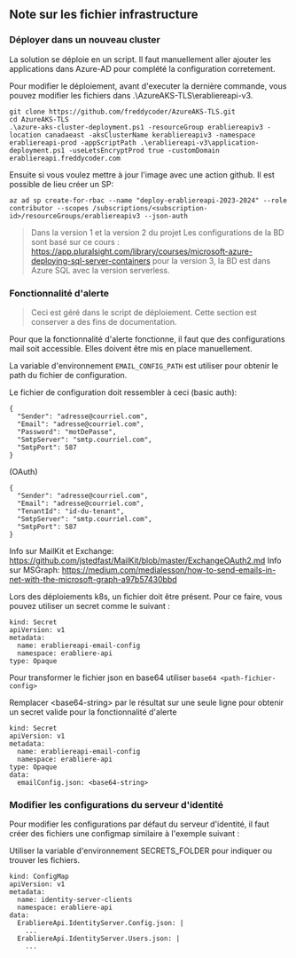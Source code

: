 ## Note sur les fichier infrastructure

### Déployer dans un nouveau cluster

La solution se déploie en un script. Il faut manuellement aller ajouter les applications dans Azure-AD pour complété la configuration corretement.

Pour modifier le déploiement, avant d'executer la dernière commande, vous pouvez modifier les fichiers dans .\AzureAKS-TLS\erabliereapi-v3.

```
git clone https://github.com/freddycoder/AzureAKS-TLS.git
cd AzureAKS-TLS
.\azure-aks-cluster-deployment.ps1 -resourceGroup erabliereapiv3 -location canadaeast -aksClusterName kerabliereapiv3 -namespace erabliereapi-prod -appScriptPath .\erabliereapi-v3\application-deployment.ps1 -useLetsEncryptProd true -customDomain erabliereapi.freddycoder.com
```

Ensuite si vous voulez mettre à jour l'image avec une action github. Il est possible de lieu créer un SP:

```
az ad sp create-for-rbac --name "deploy-erabliereapi-2023-2024" --role contributor --scopes /subscriptions/<subscription-id>/resourceGroups/erabliereapiv3 --json-auth
```

> Dans la version 1 et la version 2 du projet Les configurations de la BD sont basé sur ce cours : https://app.pluralsight.com/library/courses/microsoft-azure-deploying-sql-server-containers pour la version 3, la BD est dans Azure SQL avec la version serverless.

### Fonctionnalité d'alerte

> Ceci est géré dans le script de déploiement. Cette section est conserver a des fins de documentation.

Pour que la fonctionnalité d'alerte fonctionne, il faut que des configurations mail soit accessible. Elles doivent être mis en place manuellement.

La variable d'environnement ```EMAIL_CONFIG_PATH``` est utiliser pour obtenir le path du fichier de configuration.

Le fichier de configuration doit ressembler à ceci (basic auth): 
```
{
  "Sender": "adresse@courriel.com",
  "Email": "adresse@courriel.com",
  "Password": "motDePasse",
  "SmtpServer": "smtp.courriel.com",
  "SmtpPort": 587
}
```

(OAuth)
```
{
  "Sender": "adresse@courriel.com",
  "Email": "adresse@courriel.com",
  "TenantId": "id-du-tenant",
  "SmtpServer": "smtp.courriel.com",
  "SmtpPort": 587
}
```

Info sur MailKit et Exchange: https://github.com/jstedfast/MailKit/blob/master/ExchangeOAuth2.md
Info sur MSGraph: https://medium.com/medialesson/how-to-send-emails-in-net-with-the-microsoft-graph-a97b57430bbd

Lors des déploiements k8s, un fichier doit être présent. Pour ce faire, vous pouvez utiliser un secret comme le suivant : 
```
kind: Secret
apiVersion: v1
metadata:
  name: erabliereapi-email-config
  namespace: erabliere-api
type: Opaque
```

Pour transformer le fichier json en base64 utiliser ```base64 <path-fichier-config>```

Remplacer \<base64-string\> par le résultat sur une seule ligne pour obtenir un secret valide pour la fonctionnalité d'alerte

```
kind: Secret
apiVersion: v1
metadata:
  name: erabliereapi-email-config
  namespace: erabliere-api
type: Opaque
data:
  emailConfig.json: <base64-string>
```

### Modifier les configurations du serveur d'identité

Pour modifier les configurations par défaut du serveur d'identité, il faut créer des fichiers une configmap similaire à l'exemple suivant :

Utiliser la variable d'environnement SECRETS_FOLDER pour indiquer ou trouver les fichiers.

```
kind: ConfigMap
apiVersion: v1
metadata:
  name: identity-server-clients
  namespace: erabliere-api
data:
  ErabliereApi.IdentityServer.Config.json: |
    ...
  ErabliereApi.IdentityServer.Users.json: |
    ...
```